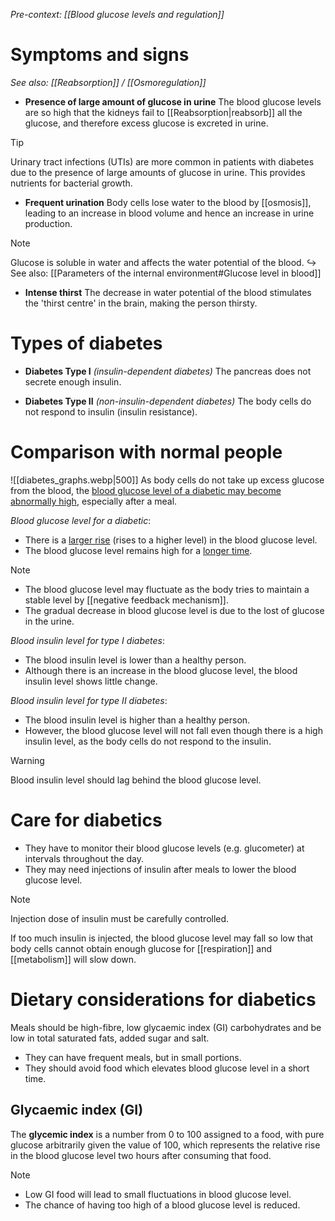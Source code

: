 *Pre-context: [[Blood glucose levels and regulation]]*

# Symptoms and signs
*See also: [[Reabsorption]] / [[Osmoregulation]]*
- **Presence of large amount of glucose in urine**
  The blood glucose levels are so high that the kidneys fail to [[Reabsorption|reabsorb]] all the glucose, and therefore excess glucose is excreted in urine.

> [!tip]
> Urinary tract infections (UTIs) are more common in patients with diabetes due to the presence of large amounts of glucose in urine. This provides nutrients for bacterial growth.

- **Frequent urination**
  Body cells lose water to the blood by [[osmosis]], leading to an increase in blood volume and hence an increase in urine production.

> [!note]
> Glucose is soluble in water and affects the water potential of the blood.
> ↪️ See also: [[Parameters of the internal environment#Glucose level in blood]]

- **Intense thirst**
  The decrease in water potential of the blood stimulates the 'thirst centre' in the brain, making the person thirsty.

# Types of diabetes
- **Diabetes Type I** *(insulin-dependent diabetes)*
  The pancreas <span class="hi-green">does not secrete enough insulin</span>.

- **Diabetes Type II** *(non-insulin-dependent diabetes)*
  The <span class="hi-green">body cells do not respond to insulin</span> <span class="hi-blue">(insulin resistance)</span>.

# Comparison with normal people
![[diabetes_graphs.webp|500]]
As body cells do not take up excess glucose from the blood, the <u>blood glucose level of a diabetic may become abnormally high</u>, especially after a meal.

*Blood glucose level for a diabetic*:
- There is a <u>larger rise</u> (rises to a higher level) in the blood glucose level.
- The blood glucose level remains high for a <u>longer time</u>.

> [!note]
> - The blood glucose level may fluctuate as the body tries to maintain a stable level by [[negative feedback mechanism]].
> - The gradual decrease in blood glucose level is due to the lost of glucose in the urine.

*Blood insulin level for type I diabetes*:
- The blood insulin level is lower than a healthy person.
- Although there is an increase in the blood glucose level, the blood insulin level shows little change.

*Blood insulin level for type II diabetes*:
- The blood insulin level is higher than a healthy person.
- However, the blood glucose level will not fall even though there is a high insulin level, as the body cells do not respond to the insulin.

> [!warning]
> Blood insulin level should lag behind the blood glucose level.

# Care for diabetics
- They have to monitor their blood glucose levels (e.g. glucometer) at intervals throughout the day.
- They may need injections of insulin after meals to lower the blood glucose level.

> [!note]
> Injection dose of insulin must be carefully controlled.
> 
> If too much insulin is injected, the blood glucose level may fall so low that body cells cannot obtain enough glucose for [[respiration]] and [[metabolism]] will slow down.

# Dietary considerations for diabetics
Meals should be <span class="hi-green">high-fibre, low glycaemic index (GI) carbohydrates</span> and be <span class="hi-green">low in total saturated fats, added sugar and salt</span>.
- They can have frequent meals, but in small portions.
- They should avoid food which elevates blood glucose level in a short time.

## Glycaemic index (GI)
The **glycemic index** is a number from 0 to 100 assigned to a food, with pure glucose arbitrarily given the value of 100, which represents the relative rise in the blood glucose level two hours after consuming that food.

> [!note]
> - Low GI food will lead to small fluctuations in blood glucose level.
> - The chance of having too high of a blood glucose level is reduced.
